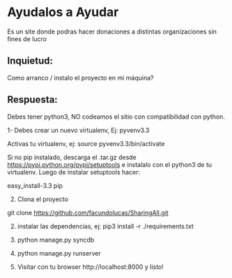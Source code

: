 Ayudalos a Ayudar
=======
Es un site donde podras hacer donaciones a distintas organizaciones sin fines de lucro

Inquietud:
----------
Como arranco / instalo el proyecto en mi máquina?

Respuesta: 
----------

Debes tener python3, NO codeamos el sitio con compatibilidad con python.

1- Debes crear un nuevo virtualenv, Ej: pyvenv3.3

Activas tu virtualenv, ej: source pyvenv3.3/bin/activate

Si no pip instalado, descarga el .tar.gz desde https://pypi.python.org/pypi/setuptools
e instalalo con el python3 de tu virtualenv. Luego de instalar setuptools hacer:

easy_install-3.3 pip

2. Clona el proyecto

git clone https://github.com/facundolucas/SharingAll.git

2. instalar las dependencias, ej: pip3 install -r ./requirements.txt

3. python manage.py syncdb

4. python manage.py runserver

5. Visitar con tu browser http://localhost:8000  y listo!
